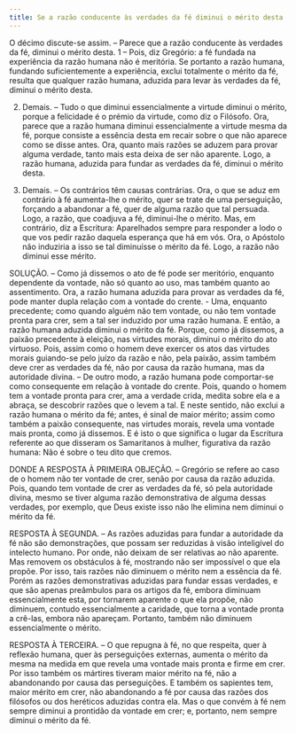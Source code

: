 ```yaml
---
title: Se a razão conducente às verdades da fé diminui o mérito desta
---
```


O décimo discute-se assim. – Parece que a razão conducente às verdades da fé, diminui o mérito desta.  1 – Pois, diz Gregório: a fé fundada na experiência da razão humana não é meritória. Se portanto a razão humana, fundando suficientemente a experiência, exclui totalmente o mérito da fé, resulta que qualquer razão humana, aduzida para levar às verdades da fé, diminui o mérito desta.  

2. Demais. – Tudo o que diminui essencialmente a virtude diminui o mérito, porque a felicidade é o prémio da virtude, como diz o Filósofo. Ora, parece que a razão humana diminui essencialmente a virtude mesma da fé, porque consiste a essência desta em recair sobre o que não aparece como se disse antes. Ora, quanto mais razões se aduzem para provar alguma verdade, tanto mais esta deixa de ser não aparente. Logo, a razão humana, aduzida para fundar as verdades da fé, diminui o mérito desta.  

3. Demais. – Os contrários têm causas contrárias. Ora, o que se aduz em contrário à fé aumenta-lhe o mérito, quer se trate de uma perseguição, forçando a abandonar a fé, quer de alguma razão que tal persuada. Logo, a razão, que coadjuva a fé, diminui-lhe o mérito.  Mas, em contrário, diz a Escritura: Aparelhados sempre para responder a lodo o que vos pedir razão daquela esperança que há em vós. Ora, o Apóstolo não induziria a isso se tal diminuísse o mérito da fé. Logo, a razão não diminui esse mérito.  

SOLUÇÃO. – Como já dissemos o ato de fé pode ser meritório, enquanto dependente da vontade, não só quanto ao uso, mas também quanto ao assentimento. Ora, a razão humana aduzida para provar as verdades da fé, pode manter dupla relação com a vontade do crente. - Uma, enquanto precedente; como quando alguém não tem vontade, ou não tem vontade pronta para crer, sem a tal ser induzido por uma razão humana. E então, a razão humana aduzida diminui o mérito da fé. Porque, como já dissemos, a paixão precedente à eleição, nas virtudes morais, diminui o mérito do ato virtuoso. Pois, assim como o homem deve exercer os atos das virtudes morais guiando-se pelo juízo da razão e não, pela paixão, assim também deve crer as verdades da fé, não por causa da razão humana, mas da autoridade divina. – De outro modo, a razão humana pode comportar-se como consequente em relação à vontade do crente. Pois, quando o homem tem a vontade pronta para crer, ama a verdade crida, medita sobre ela e a abraça, se descobrir razões que o levem a tal. E neste sentido, não exclui a razão humana o mérito da fé; antes, é sinal de maior mérito; assim como também a paixão consequente, nas virtudes morais, revela uma vontade mais pronta, como já dissemos. E é isto o que significa o lugar da Escritura referente ao que disseram os Samaritanos à mulher, figurativa da razão humana: Não é sobre o teu dito que cremos.  

DONDE A RESPOSTA À PRIMEIRA OBJEÇÃO. – Gregório se refere ao caso de o homem não ter vontade de crer, senão por causa da razão aduzida. Pois, quando tem vontade de crer as verdades da fé, só pela autoridade divina, mesmo se tiver alguma razão demonstrativa de alguma dessas verdades, por exemplo, que Deus existe isso não lhe elimina nem diminui o mérito da fé. 

RESPOSTA À SEGUNDA. – As razões aduzidas para fundar a autoridade da fé não são demonstrações, que possam ser reduzidas à visão inteligível do intelecto humano. Por onde, não deixam de ser relativas ao não aparente. Mas removem os obstáculos à fé, mostrando não ser impossível o que ela propõe. Por isso, tais razões não diminuem o mérito nem a essência da fé. Porém as razões demonstrativas aduzidas para fundar essas verdades, e que são apenas preâmbulos para os artigos da fé, embora diminuam essencialmente esta, por tornarem aparente o que ela propõe, não diminuem, contudo essencialmente a caridade, que torna a vontade pronta a crê-las, embora não apareçam. Portanto, também não diminuem essencialmente o mérito.  

RESPOSTA À TERCEIRA. – O que repugna à fé, no que respeita, quer à reflexão humana, quer às perseguições externas, aumenta o mérito da mesma na medida em que revela uma vontade mais pronta e firme em crer. Por isso também os mártires tiveram maior mérito na fé, não a abandonando por causa das perseguições. E também os sapientes tem, maior mérito em crer, não abandonando a fé por causa das razões dos filósofos ou dos heréticos aduzidas contra ela. Mas o que convém à fé nem sempre diminui a prontidão da vontade em crer; e, portanto, nem sempre diminui o mérito da fé.